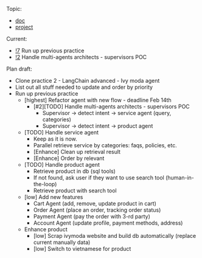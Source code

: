 Topic:
- [doc](https://docs.google.com/document/d/1z0VgEIQkmU3rv2gwrQMf0PMnjUCT7a2sak66sSNaORc/edit?usp=sharing)
- [project](https://github.com/users/thanhnguyen-agilityio/projects/2)

Current:
- [!7](https://github.com/thanhnguyen-agilityio/ivymoda-agent/issues/7) Run up previous practice
- [!2](https://github.com/thanhnguyen-agilityio/ivymoda-agent/issues/2) Handle multi-agents architects - supervisors POC


Plan draft:
- Clone practice 2 - LangChain advanced - Ivy moda agent
- List out all stuff needed to update and order by priority
- Run up previous practice
    - [highest] Refactor agent with new flow - deadline Feb 14th
      - [#2][TODO] Handle multi-agents architects - supervisors POC
        - Supervisor → detect intent → service agent (query, categories)
        - Supervisor → detect intent → product agent
    - [TODO] Handle service agent
        - Keep as it is now.
        - Parallel retrieve service by categories: faqs, policies, etc.
        - [Enhance] Clean up retrieval result
        - [Enhance] Order by relevant
    - [TODO] Handle product agent
        - Retrieve product in db (sql tools)
        - If not found, ask user if they want to use search tool (human-in-the-loop)
        - Retrieve product with search tool
    - [low] Add new features
        - Cart Agent (add, remove, update product in cart)
        - Order Agent (place an order, tracking order status)
        - Payment Agent (pay the order with 3-rd party)
        - Account Agent (update profile, payment methods, address)
    - Enhance product
        - [low] Scrap ivymoda website and build db automatically (replace current manually data)
        - [low] Switch to vietnamese for product
